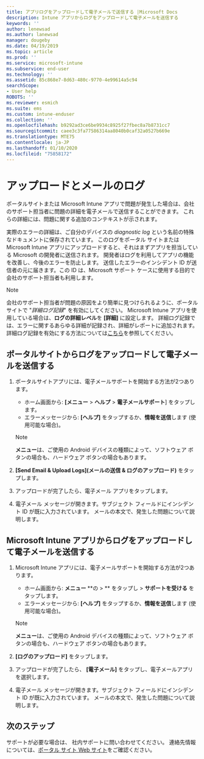 ```yaml
---
title: アプリログをアップロードして電子メールで送信する |Microsoft Docs
description: Intune アプリからログをアップロードして電子メールを送信する
keywords: ''
author: lenewsad
ms.author: lanewsad
manager: dougeby
ms.date: 04/19/2019
ms.topic: article
ms.prod: ''
ms.service: microsoft-intune
ms.subservice: end-user
ms.technology: ''
ms.assetid: 85c868e7-8d63-480c-9770-4e99614a5c94
searchScope:
- User help
ROBOTS: ''
ms.reviewer: esmich
ms.suite: ems
ms.custom: intune-enduser
ms.collection: ''
ms.openlocfilehash: b9292ad3ce6be9934c8925f27fbec8a7b8731cc7
ms.sourcegitcommit: caee3c3fa77586314aa8040b0caf32a0527b669e
ms.translationtype: MTE75
ms.contentlocale: ja-JP
ms.lasthandoff: 01/10/2020
ms.locfileid: "75858172"
---
```

# <a name="upload-and-email-logs"></a>アップロードとメールのログ  

ポータルサイトまたは Microsoft Intune アプリで問題が発生した場合は、会社のサポート担当者に問題の詳細を電子メールで送信することができます。 これらの詳細には、問題に関する追加のコンテキストが示されます。  

実際のエラーの詳細は、ご自分のデバイスの _diagnostic log_ という名前の特殊なドキュメントに保存されています。 このログをポータル サイトまたは Microsoft Intune アプリにアップロードすると、それはまずアプリを担当している Microsoft の開発者に送信されます。 開発者はログを利用してアプリの機能を改善し、今後のエラーを防止します。 送信したエラーのインシデント ID が送信者の元に届きます。この ID は、Microsoft サポート ケースに使用する目的で会社のサポート担当者も利用します。  

> [!Note]
> 会社のサポート担当者が問題の原因をより簡単に見つけられるように、ポータル サイトで "_詳細ログ記録_" を有効にしてください。 Microsoft Intune アプリを使用している場合は、**ログの詳細レベル**を **[詳細]** に設定します。 詳細ログ記録では、エラーに関するあらゆる詳細が記録され、詳細がレポートに追加されます。 詳細ログ記録を有効にする方法については[こちら](use-verbose-logging-to-help-your-it-administrator-fix-device-issues-android.md)を参照してください。  

## <a name="upload-and-email-logs-from-company-portal"></a>ポータルサイトからログをアップロードして電子メールを送信する  

1. ポータルサイトアプリには、電子メールサポートを開始する方法が2つあります。
    * ホーム画面から: **[メニュー** > **ヘルプ** > **電子メールサポート**] をタップします。  
    * エラーメッセージから: **[ヘルプ]** をタップするか、**情報を送信**します (使用可能な場合)。  

    > [!NOTE]
    > **メニュー**は、ご使用の Android デバイスの種類によって、ソフトウェア ボタンの場合も、ハードウェア ボタンの場合もあります。  

3. **[Send Email & Upload Logs]\(メールの送信 & ログのアップロード\)** をタップします。  
4. アップロードが完了したら、電子メール アプリをタップします。 
5. 電子メール メッセージが開きます。サブジェクト フィールドにインシデント ID が既に入力されています。 メールの本文で、発生した問題について説明します。    


## <a name="upload-and-email-logs-from-microsoft-intune-app"></a>Microsoft Intune アプリからログをアップロードして電子メールを送信する   

1. Microsoft Intune アプリには、電子メールサポートを開始する方法が2つあります。  
    * ホーム画面から: **メニュー** **の > **  をタップし > **サポートを受ける** をタップします。  
    * エラーメッセージから: **[ヘルプ]** をタップするか、**情報を送信**します (使用可能な場合)。  

    > [!NOTE]
    > **メニュー**は、ご使用の Android デバイスの種類によって、ソフトウェア ボタンの場合も、ハードウェア ボタンの場合もあります。

3. **[ログのアップロード]** をタップします。  
4. アップロードが完了したら、 **[電子メール]** をタップし、電子メールアプリを選択します。  
5. 電子メール メッセージが開きます。サブジェクト フィールドにインシデント ID が既に入力されています。 メールの本文で、発生した問題について説明します。  

## <a name="next-steps"></a>次のステップ  

サポートが必要な場合は、 社内サポートに問い合わせてください。 連絡先情報については、[ポータル サイト Web サイト](https://go.microsoft.com/fwlink/?linkid=2010980)をご確認ください。
